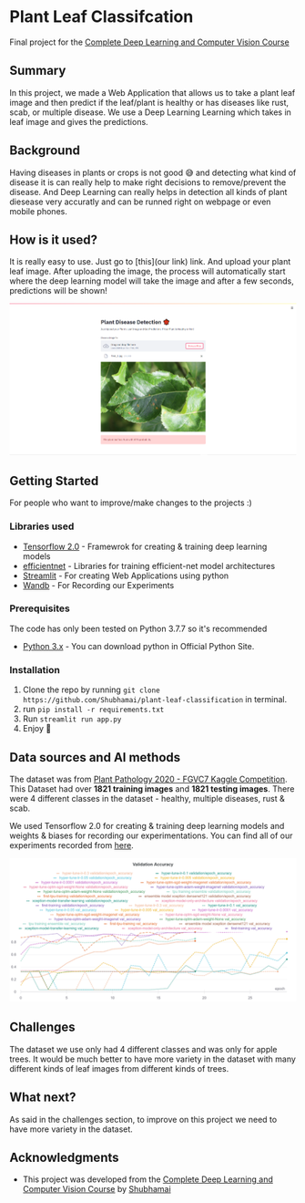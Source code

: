 # Plant Leaf Classifcation

Final project for the [Complete Deep Learning and Computer Vision Course](https://www.udemy.com/course/dlcourse/?referralCode=1B0F4190621EDAD897D1)

## Summary

In this project, we made a Web Application that allows us to take a plant leaf image and then predict if the leaf/plant is healthy or has diseases like rust, scab, or multiple disease. We use a Deep Learning Learning which takes in leaf image and gives the predictions. 


## Background

Having diseases in plants or crops is not good 😅 and detecting what kind of disease it is can really help to make right decisions to remove/prevent the disease. And Deep Learning can really helps in detection all kinds of plant diesease very accuratly and can be runned right on webpage or even mobile phones. 


## How is it used?

It is really easy to use. Just go to [this](our link) link. And upload your plant leaf image. After uploading the image, the process will automatically start where the deep learning model will take the image and after a few seconds, predictions will be shown!

![App](./images/app.png)

## Getting Started
For people who want to improve/make changes to the projects :)

### Libraries used
- [Tensorflow 2.0](http://tensorflow.org/) - Framewrok for creating & training deep learning models 
- [efficientnet](https://github.com/qubvel/efficientnet) - Libraries for training efficient-net model architectures 
- [Streamlit](https://streamlit.io/) - For creating Web Applications using python 
- [Wandb](https://wandb.ai/) - For Recording our Experiments 

### Prerequisites

The code has only been tested on Python 3.7.7 so it's recommended

* [Python 3.x](https://www.python.org/) - You can download python in Official Python Site.

### Installation

1. Clone the repo by running `git clone https://github.com/Shubhamai/plant-leaf-classification` in terminal. 
2. run `pip install -r requirements.txt`
3. Run `streamlit run app.py`
4. Enjoy 🎊


## Data sources and AI methods

The dataset was from [Plant Pathology 2020 - FGVC7 Kaggle Competition](https://www.kaggle.com/c/plant-pathology-2020-fgvc7). This Dataset had over **1821 training images** and **1821 testing images**. There were 4 different classes in the dataset - healthy, multiple diseases, rust & scab. 
 

We used Tensorflow 2.0 for creating & training deep learning models and weights & biases for recording our experimentations. You can find all of our experiments recorded from [here](https://wandb.ai/shubhamai/plant%20disease%20classification/reports/Plant-Disease-Detection--VmlldzoyNjMzNTA).   

![Validation_Accuracy](https://github.com/Shubhamai/plant-leaf-classification/blob/main/images/validation%20accuracy.png?raw=true)


## Challenges

The dataset we use only had 4 different classes and was only for apple trees. It would be much better to have more variety in the dataset with many different kinds of leaf images from different kinds of trees. 

## What next?

As said in the challenges section, to improve on this project we need to have more variety in the dataset. 

## Acknowledgments

* This project was developed from the [Complete Deep Learning and Computer Vision Course](https://www.udemy.com/course/dlcourse/?referralCode=1B0F4190621EDAD897D1) by [Shubhamai](https://shubhamai.com)
